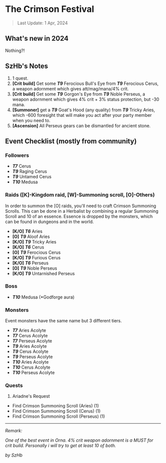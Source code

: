 # The Crimson Festival

> Last Update: 1 Apr, 2024

## What's new in 2024

Nothing?!

## SzHb's Notes

1. 1 quest. 
2. **[Crit build]** Get some ***T9*** Ferocious Bull's Eye from ***T9*** Ferocious Cerus, a weapon adornment which gives att/mag/mana/4% crit.
3. **[Crit build]** Get some ***T9*** Gorgon's Eye from ***T9*** Noble Perseus, a weapon adornment which gives 4% crit + 3% status protection, but -30 mana.
4. **[Summoner]** get a ***T9*** Goat's Hood (any quality) from ***T9*** Tricky Aries, which -600 foresight that will make you act after your party member when you need to.
5. **[Ascension]** All Perseus gears can be dismantled for ancient stone.

## Event Checklist (mostly from community)

### Followers

- ***T7*** Cerus
- ***T9*** Raging Cerus
- ***T9*** Untamed Cerus
- ***T10*** Medusa

### Raids ([K]-Kingdom raid, [W]-Summoning scroll, [O]-Others)

In order to summon the [O] raids, you'll need to craft Crimson Summoning Scrolls. This can be done in a Herbalist by combining a regular Summoning Scroll and 10 of an essence. Essence is dropped by the monsters, which can be found in dungeons and in the world.

- **[K/O]** ***T6*** Aries
- **[O]** ***T9*** Aloof Aries
- **[K/O]** ***T9*** Tricky Aries
- **[K/O]** ***T6*** Cerus
- **[O]** ***T9*** Ferocious Cerus
- **[K/O]** ***T9*** Furious Cerus
- **[K/O]** ***T6*** Perseus
- **[O]** ***T9*** Noble Perseus
- **[K/O]** ***T9*** Untarnished Perseus

### Boss

- ***T10*** Medusa (*Godforge aura)

### Monsters

Event monsters have the same name but 3 different tiers.

- ***T7*** Aries Acolyte
- ***T7*** Cerus Acolyte
- ***T7*** Perseus Acolyte
- ***T9*** Aries Acolyte
- ***T9*** Cerus Acolyte
- ***T9*** Perseus Acolyte
- ***T10*** Aries Acolyte
- ***T10*** Cerus Acolyte
- ***T10*** Perseus Acolyte

### Quests

1. Ariadne's Request
- Find Crimson Summoning Scroll (Aries) (1)
- Find Crimson Summoning Scroll (Cerus) (1)
- Find Crimson Summoning Scroll (Perseus) (1)

---

*Remark:*

*One of the best event in Orna. 4% crit weapon adornment is a MUST for crit build. Personally i will try to get at least 10 of both.*

*by SzHb*